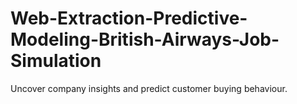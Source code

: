 # Web-Extraction-Predictive-Modeling-British-Airways-Job-Simulation
Uncover company insights and predict customer buying behaviour.
